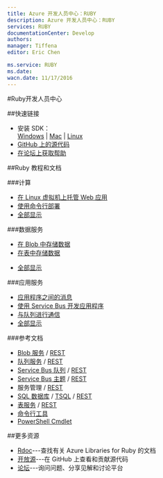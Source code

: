 ```yaml
---
title: Azure 开发人员中心：RUBY
description: Azure 开发人员中心：RUBY
services: RUBY
documentationCenter: Develop
authors: 
manager: Tiffena
editor: Eric Chen

ms.service: RUBY
ms.date: 
wacn.date: 11/17/2016
---
```


#Ruby开发人员中心

##快速链接

- 安装 SDK：<br>
    [Windows](https://go.microsoft.com/fwlink/?LinkId=296417&clcid=0x409) | [Mac](http://go.microsoft.com/fwlink/?linkid=253471&clcid=0x804) | [Linux](http://go.microsoft.com/fwlink/?linkid=253472&clcid=0x804)
- [GitHub 上的源代码](https://github.com/Azure/azure-sdk-for-ruby)
- [在论坛上获取帮助](https://www.azure.cn/support/forums)

##Ruby 教程和文档

###计算
- [在 Linux 虚拟机上托管 Web 应用](../articles/virtual-machines/virtual-machines-linux-classic-ruby-rails-web-app.md)
- [使用命令行部署](../articles/xplat-cli-install.md)
- [全部显示](/develop/ruby/compute)
  
###数据服务
- [在 Blob 中存储数据](../articles/storage/storage-ruby-how-to-use-blob-storage.md)
- [在表中存储数据](../articles/storage/storage-ruby-how-to-use-table-storage.md)
<!--- [管理和分析数据](/documentation/articles/fundamentals-data-management-business-analytics/)-->
- [全部显示](/develop/ruby/data)
  
###应用服务
- [应用程序之间的消息](../articles/service-bus-messaging/service-bus-ruby-how-to-use-queues.md)
- [使用 Service Bus 开发应用程序](../articles/service-bus-messaging/service-bus-ruby-how-to-use-topics-subscriptions.md)
- [与队列进行通信](../articles/storage/storage-ruby-how-to-use-queue-storage.md)
- [全部显示](/develop/ruby/app-services)

###参考文档
- [Blob 服务](../articles/storage/storage-ruby-how-to-use-blob-storage.md) / [REST](http://msdn.microsoft.com/zh-cn/library/azure/dd179355)
- [队列服务](../articles/storage/storage-ruby-how-to-use-queue-storage.md) / [REST](http://msdn.microsoft.com/zh-cn/library/azure/dd179355)
- [Service Bus 队列](../articles/service-bus-messaging/service-bus-ruby-how-to-use-queues.md) / [REST](http://msdn.microsoft.com/zh-cn/library/azure/hh780717)
- [Service Bus 主题](../articles/service-bus-messaging/service-bus-ruby-how-to-use-topics-subscriptions.md) / [REST](http://msdn.microsoft.com/zh-cn/library/azure/hh780717)
- 服务管理 / [REST](http://msdn.microsoft.com/zh-cn/library/azure/ee460799)
- [SQL 数据库](http://social.technet.microsoft.com/wiki/contents/articles/3896.connect-to-windows-azure-sql-database-from-ruby-applications.aspx) / [TSQL](http://msdn.microsoft.com/zh-cn/library/azure/ee336281) / [REST](http://msdn.microsoft.com/zh-cn/library/azure/gg715283)
- [表服务](../articles/storage/storage-ruby-how-to-use-table-storage.md) / [REST](http://msdn.microsoft.com/zh-cn/library/azure/dd179355)
- [命令行工具](../articles/xplat-cli-install.md)
- [PowerShell Cmdlet](../articles/powershell-install-configure.md)

##更多资源

- [Rdoc](http://www.rubydoc.info/gems/azure/frames)---查找有关 Azure Libraries for Ruby 的文档
- [开放源](https://github.com/Azure/azure-sdk-for-ruby)---在 GitHub 上查看和贡献源代码
- [论坛](https://www.azure.cn/support/forums)---询问问题、分享见解和讨论平台
